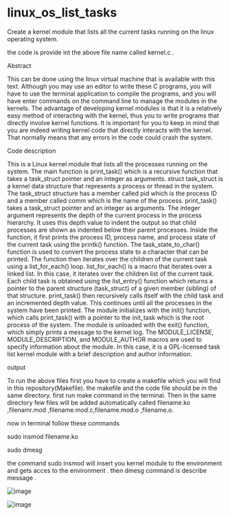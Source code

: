 # linux_os_list_tasks

Create a kernel module that lists all the current tasks running on the linux operating system.

the code is provide int the above file name called kernel.c .

Abstract

This can be done  using the linux  virtual machine  that is available with this text. Although you may use an editor to write these C programs, you will have to use  the terminal application to compile the programs, and you will have enter commands on  the command line to manage the modules in the kernels.
The advantage of developing kernel modules is that it is a relatively easy method of interacting with the kernel, thus you to write programs that directly involve kernel functions. It is important for you to keep in mind that you are indeed writing kernel code that directly interacts with the kernel. That normally means that any errors in the  code could crash the system.


Code description

This is a Linux kernel module that lists all the processes running on the system. The main function is print_task() which is a recursive function that takes a task_struct pointer and an integer as arguments.
struct task_struct is a kernel data structure that represents a process or thread in the system. The task_struct structure has a member called pid which is the process ID and a member called comm which is the name of the process.
print_task() takes a task_struct pointer and an integer as arguments. The integer argument represents the depth of the current process in the process hierarchy. It uses this depth value to indent the output so that child processes are shown as indented below their parent processes.
Inside the function, it first prints the process ID, process name, and process state of the current task using the printk() function. The task_state_to_char() function is used to convert the process state to a character that can be printed.
The function then iterates over the children of the current task using a list_for_each() loop. list_for_each() is a macro that iterates over a linked list. In this case, it iterates over the children list of the current task. Each child task is obtained using the list_entry() function which returns a pointer to the parent structure (task_struct) of a given member (sibling) of that structure.
print_task() then recursively calls itself with the child task and an incremented depth value. This continues until all the processes in the system have been printed.
The module initializes with the init() function, which calls print_task() with a pointer to the init_task which is the root process of the system. The module is unloaded with the exit() function, which simply prints a message to the kernel log.
The MODULE_LICENSE, MODULE_DESCRIPTION, and MODULE_AUTHOR macros are used to specify information about the module. In this case, it is a GPL-licensed task list kernel module with a brief description and author information.


output 

To run the above files first you have to create a makefile which you will find in this repository(Makefile). the makefile and the code file should be in the same directory.
first run make command in the terminal. Then in the same directory few files will be added automatically called filename.ko ,filenamr.mod ,filename.mod.c,filename.mod.o ,filename.o.

now in terminal follow these commands

sudo insmod filename.ko

sudo dmesg

the command sudo insmod will insert you kernel module to the environment and gets acces to the environment . then dmesg command is describe message .

![image](https://github.com/abhipawar2003/linux_os_list_tasks/assets/112234264/5a7056e1-ef11-4e31-8746-f4dfcc2e39c3)


![image](https://github.com/abhipawar2003/linux_os_list_tasks/assets/112234264/02c6358b-846b-460d-84ca-8408ba61dc43)
